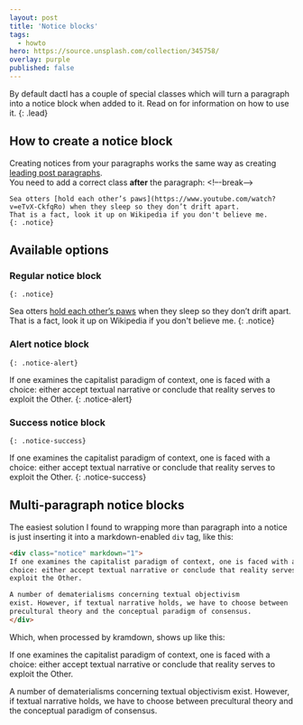 ```yaml
---
layout: post
title: 'Notice blocks'
tags:
  - howto
hero: https://source.unsplash.com/collection/345758/
overlay: purple
published: false
---
```


By default dactl has a couple of special classes which will turn a paragraph into a notice block when added to it. Read on for information on how to use it.
{: .lead}

## How to create a notice block
Creating notices from your paragraphs works the same way as creating [leading post paragraphs](LINKILYNKI).  
You need to add a correct class **after** the paragraph:
<!–-break-–>
~~~
Sea otters [hold each other’s paws](https://www.youtube.com/watch?v=eTvX-CkfqRo) when they sleep so they don’t drift apart.  
That is a fact, look it up on Wikipedia if you don't believe me.
{: .notice}
~~~

## Available options
### Regular notice block
`{: .notice}`

Sea otters [hold each other’s paws](https://www.youtube.com/watch?v=eTvX-CkfqRo) when they sleep so they don’t drift apart.  
That is a fact, look it up on Wikipedia if you don't believe me.
{: .notice}

### Alert notice block
`{: .notice-alert}`

If one examines the capitalist paradigm of context, one is faced with a
choice: either accept textual narrative or conclude that reality serves to
exploit the Other.
{: .notice-alert}

### Success notice block
`{: .notice-success}`

If one examines the capitalist paradigm of context, one is faced with a
choice: either accept textual narrative or conclude that reality serves to
exploit the Other.
{: .notice-success}

## Multi-paragraph notice blocks
The easiest solution I found to wrapping more than paragraph into a notice is just inserting it into a markdown-enabled `div` tag, like this:
```html
<div class="notice" markdown="1">
If one examines the capitalist paradigm of context, one is faced with a
choice: either accept textual narrative or conclude that reality serves to
exploit the Other.

A number of dematerialisms concerning textual objectivism
exist. However, if textual narrative holds, we have to choose between
precultural theory and the conceptual paradigm of consensus.
</div>
```

Which, when processed by kramdown, shows up like this:
<div class="notice" markdown="1">
If one examines the capitalist paradigm of context, one is faced with a
choice: either accept textual narrative or conclude that reality serves to
exploit the Other.

A number of dematerialisms concerning textual objectivism
exist. However, if textual narrative holds, we have to choose between
precultural theory and the conceptual paradigm of consensus.
</div>
